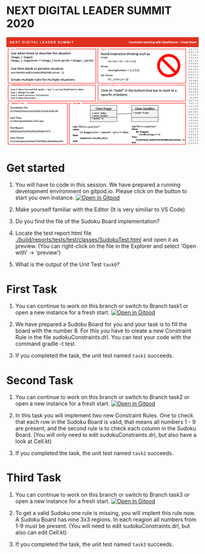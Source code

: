 # NEXT DIGITAL LEADER SUMMIT 2020

![](cheatsheet.png)


# Get started
1. You will have to code in this session. We have prepared a running development environment on gitpod.io. Please click on the button to start you own instance.
[![Open in Gitpod](https://gitpod.io/button/open-in-gitpod.svg)](https://gitpod.io/#https://github.com/heussd/next-digital-leader-summit-2020/tree/task0)

1. Make yourself familiar with the Editor (It is very similiar to VS Code)

1. Do you find the file of the Sudoku Board implementation?

1. Locate the test report html file [./build/reports/tests/test/classes/SudokuTest.html](./build/reports/tests/test/classes/SudokuTest.html) and open it as preview. (You can right-click on the file in the Explorer and select 'Open with' -> 'preview')

1. What is the output of the Unit Test `task0`?


# First Task

1. You can continue to work on this branch or switch to Branch task1 or open a new instance for a fresh start. [![Open in Gitpod](https://gitpod.io/button/open-in-gitpod.svg)](https://gitpod.io/#https://github.com/heussd/next-digital-leader-summit-2020/tree/task1)

2. We have prepared a Sudoku Board for you and your task is to fill the board with the number 8. For this you have to create a new Constraint Rule in the file sudokuConstraints.drl. You can test your code with the command gradle -t test.

3. If you completed the task, the unit test named `task1` succeeds.

# Second Task

1. You can continue to work on this branch or switch to Branch task2 or open a new instance for a fresh start. [![Open in Gitpod](https://gitpod.io/button/open-in-gitpod.svg)](https://gitpod.io/#https://github.com/heussd/next-digital-leader-summit-2020/tree/task2)

2. In this task you will implement two new Constraint Rules. 
One to check that each row in the Sudoku Board is valid, 
that means all numbers 1 - 9 are present, and the second rule is to check each column in the Sudoku Board.
(You will only need to edit sudokuConstraints.drl, but also have a look at Cell.kt)

3. If you completed the task, the unit test named `task2` succeeds.


# Third Task

1. You can continue to work on this branch or switch to Branch task3 or open a new instance for a fresh start. [![Open in Gitpod](https://gitpod.io/button/open-in-gitpod.svg)](https://gitpod.io/#https://github.com/heussd/next-digital-leader-summit-2020/tree/task3)

2. To get a valid Sudoku one rule is missing, you will implent this rule now. A Sudoku Board has nine 3x3 regions. In each reagion all numbers from 1-9 must be present.
(You will need to edit sudokuConstraints.drl, but also can edit Cell.kt)

3. If you completed the task, the unit test named `task3` succeeds.
